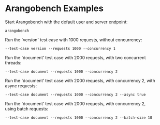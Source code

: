 Arangobench Examples
====================

Start Arangobench with the default user and server endpoint:

    arangobench

Run the 'version' test case with 1000 requests, without concurrency:

    --test-case version --requests 1000 --concurrency 1

Run the 'document' test case with 2000 requests, with two concurrent threads:

    --test-case document --requests 1000 --concurrency 2

Run the 'document' test case with 2000 requests, with concurrency 2,
with async requests:

    --test-case document --requests 1000 --concurrency 2 --async true

Run the 'document' test case with 2000 requests, with concurrency 2,
using batch requests:

    --test-case document --requests 1000 --concurrency 2 --batch-size 10
